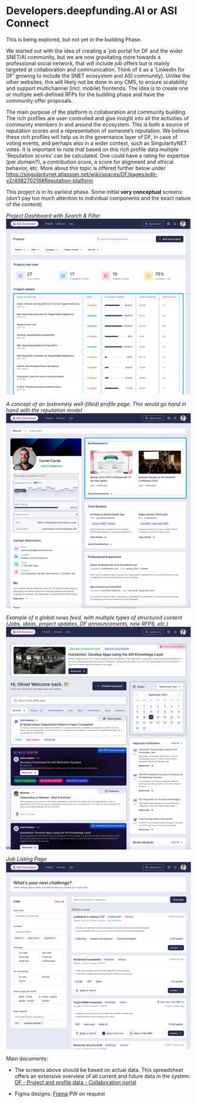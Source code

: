 # Developers.deepfunding.AI or **ASI Connect**

This is being explored, but not yet in the building Phase.

We started out with the idea of creating a ‘job portal for DF and the wider SNET/AI community, but we are now gravitating more towards a professional social network, that will include job offers but is mainly targeted at collaboration and communication. Think of it as a 'LinkedIn for DF’ growing to include the SNET ecosystem and ASI community). Unlike the other websites, this will likely not be done in any CMS, to ensure scalability and support multichannel (incl. mobile) frontends. The idea is to create one or multiple well-defined RFPs for the building phase and have the community offer proposals. 

The main purpose of the platform is collaboration and community building. The rich profiles are user-controlled and give insight into all the activities of community members in and around the ecosystem. This is both a source of reputation scores and a representation of someone’s reputation. We believe these rich profiles will help us in the governance layer of DF, in case of voting events, and perhaps also in a wider context, such as SingularityNET votes.  It is important to note that based on this rich profile data multiple ‘Reputation scores’ can be calculated. One could have a rating for expertise (per domain?), a contribution score, a score for alignment and ethical behavior, etc. More about this topic is offered further below under https://singularitynet.atlassian.net/wiki/spaces/DF/pages/edit-v2/498270216#Reputation-platform  

This project is in its earliest phase. Some initial **very conceptual** screens: (don’t pay too much attention to individual components and the exact nature of the content)

*Project Dashboard with Search & Filter*
![Project Dashboard with Search & Filter](project_dashboard.png)

*A concept of an (extremely well-filled) profile page. This would go hand in hand with the reputation model*
![Profile Page](profile_page.png)

*Example of a global news feed, with multiple types of structured content (Jobs, ideas, project updates, DF announcements, new RFPS, etc.)*
![News Feed](news_feed.png)

*Job Listing Page*
![Job Listing](job_listing.png)

Main documents: 

- The screens above should be based on actual data. This spreadsheet offers an extensive overview of all current and future data in the system: 
[DF - Project and profile  data - Collaboration portal](https://docs.google.com/spreadsheets/d/1CmWtt5zgN8nld3K_BOd0M142EAzm9bl9bBnSsa8cV-I/edit?gid=142406627#gid=142406627)

- Figma designs: [Figma](https://www.figma.com/design/nCYvBp3aggwZzY9v0ecLXF/DF-Project-%26-Profile-Collab?node-id=2-2&t=m70DKb9qkTs9Opy0-0) PW on request